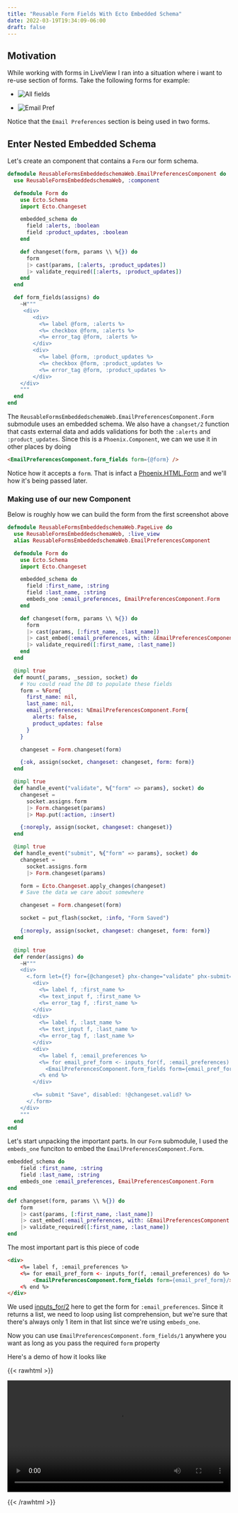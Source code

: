 ```yaml
---
title: "Reusable Form Fields With Ecto Embedded Schema"
date: 2022-03-19T19:34:09-06:00
draft: false
---
```


## Motivation

While working with forms in LiveView I ran into a situation where i want to re-use section of forms. Take the following forms for example:

* ![All fields](/reusable-forms/all-fields.png)

* ![Email Pref](/reusable-forms/email-pref.png)


Notice that the `Email Preferences` section is being used in two forms. 


## Enter Nested Embedded Schema

Let's create an component that contains a `Form` our form schema. 


```Elixir
defmodule ReusableFormsEmbeddedschemaWeb.EmailPreferencesComponent do
  use ReusableFormsEmbeddedschemaWeb, :component

  defmodule Form do
    use Ecto.Schema
    import Ecto.Changeset

    embedded_schema do
      field :alerts, :boolean
      field :product_updates, :boolean
    end

    def changeset(form, params \\ %{}) do
      form
      |> cast(params, [:alerts, :product_updates])
      |> validate_required([:alerts, :product_updates])
    end
  end

  def form_fields(assigns) do
    ~H"""
     <div>
        <div>
          <%= label @form, :alerts %>
          <%= checkbox @form, :alerts %>
          <%= error_tag @form, :alerts %>
        </div>
        <div>
          <%= label @form, :product_updates %>
          <%= checkbox @form, :product_updates %>
          <%= error_tag @form, :product_updates %>
        </div>
    </div>
    """
  end
end
```

The `ReusableFormsEmbeddedschemaWeb.EmailPreferencesComponent.Form` submodule uses an embedded schema. We also have a `changset/2` function that casts external data and adds validations for both the `:alerts` and `:product_updates`. Since this is a `Phoenix.Component`, we can we use it in other places by doing

```html
<EmailPreferencesComponent.form_fields form={@form} />
```

Notice how it accepts a `form`. That is infact a [Phoenix.HTML.Form](https://hexdocs.pm/phoenix_html/Phoenix.HTML.Form.html) and we'll how it's being passed later. 

### Making use of our new Component

Below is roughly how we can build the form from the first screenshot above

```Elixir
defmodule ReusableFormsEmbeddedschemaWeb.PageLive do
  use ReusableFormsEmbeddedschemaWeb, :live_view
  alias ReusableFormsEmbeddedschemaWeb.EmailPreferencesComponent

  defmodule Form do
    use Ecto.Schema
    import Ecto.Changeset

    embedded_schema do
      field :first_name, :string
      field :last_name, :string
      embeds_one :email_preferences, EmailPreferencesComponent.Form
    end

    def changeset(form, params \\ %{}) do
      form
      |> cast(params, [:first_name, :last_name])
      |> cast_embed(:email_preferences, with: &EmailPreferencesComponent.Form.changeset/2)
      |> validate_required([:first_name, :last_name])
    end
  end

  @impl true
  def mount(_params, _session, socket) do
    # You could read the DB to populate these fields
    form = %Form{
      first_name: nil,
      last_name: nil,
      email_preferences: %EmailPreferencesComponent.Form{
        alerts: false,
        product_updates: false
      }
    }

    changeset = Form.changeset(form)

    {:ok, assign(socket, changeset: changeset, form: form)}
  end

  @impl true
  def handle_event("validate", %{"form" => params}, socket) do
    changeset =
      socket.assigns.form
      |> Form.changeset(params)
      |> Map.put(:action, :insert)

    {:noreply, assign(socket, changeset: changeset)}
  end

  @impl true
  def handle_event("submit", %{"form" => params}, socket) do
    changeset =
      socket.assigns.form
      |> Form.changeset(params)

    form = Ecto.Changeset.apply_changes(changeset)
    # Save the data we care about somewhere

    changeset = Form.changeset(form)

    socket = put_flash(socket, :info, "Form Saved")

    {:noreply, assign(socket, changeset: changeset, form: form)}
  end

  @impl true
  def render(assigns) do
    ~H"""
    <div>
      <.form let={f} for={@changeset} phx-change="validate" phx-submit="submit">
        <div>
          <%= label f, :first_name %>
          <%= text_input f, :first_name %>
          <%= error_tag f, :first_name %>
        </div>
        <div>
          <%= label f, :last_name %>
          <%= text_input f, :last_name %>
          <%= error_tag f, :last_name %>
        </div>
        <div>
          <%= label f, :email_preferences %>
          <%= for email_pref_form <- inputs_for(f, :email_preferences) do %>
            <EmailPreferencesComponent.form_fields form={email_pref_form}/>
          <% end %>
        </div>

        <%= submit "Save", disabled: !@changeset.valid? %>
      </.form>
    </div>
    """
  end
end
```


Let's start unpacking the important parts. In our `Form` submodule, I used the `embeds_one` funciton to embed the `EmailPreferencesComponent.Form`. 


```Elixir
embedded_schema do
    field :first_name, :string
    field :last_name, :string
    embeds_one :email_preferences, EmailPreferencesComponent.Form
end

def changeset(form, params \\ %{}) do
    form
    |> cast(params, [:first_name, :last_name])
    |> cast_embed(:email_preferences, with: &EmailPreferencesComponent.Form.changeset/2)
    |> validate_required([:first_name, :last_name])
end
```


The most important part is this piece of code

```html
<div>
    <%= label f, :email_preferences %>
    <%= for email_pref_form <- inputs_for(f, :email_preferences) do %>
        <EmailPreferencesComponent.form_fields form={email_pref_form}/>
    <% end %>
</div>
```

We used [inputs_for/2](https://hexdocs.pm/phoenix_html/Phoenix.HTML.Form.html#inputs_for/2) here to get the form for `:email_preferences`. Since it returns a list, we need to loop using list comprehension, but we're sure that there's always only 1 item in that list since we're using `embeds_one`. 


Now you can use `EmailPreferencesComponent.form_fields/1` anywhere you want as long as you pass the required `form` property

Here's a demo of how it looks like


{{< rawhtml >}} 

<video width=100% controls autoplay>
    <source src="/reusable-forms/final.webm" type="video/webm">
    Your browser does not support the video tag.  
</video>

{{< /rawhtml >}}
